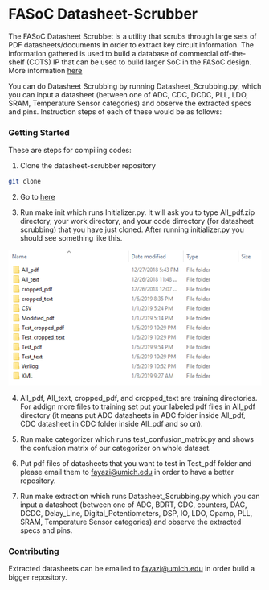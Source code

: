 # FASoC Datasheet-Scrubber
The FASoC Datasheet Scrubbet is a utility that scrubs through large sets of PDF datasheets/documents in order to extract key circuit information. The information gathered is used to build a database of commercial off-the-shelf (COTS) IP that can be used to build larger SoC in the FASoC design. More information [here](https://fasoc.engin.umich.edu/datasheet-scrubber)

You can do Datasheet Scrubbing by running Datasheet_Scrubbing.py, which you can input a datasheet (between one of ADC, CDC, DCDC, PLL, LDO, SRAM, Temperature Sensor categories) and observe the extracted specs and pins. Instruction steps of each of these would be as follows:

### Getting Started
These are steps for compiling codes:
1. Clone the datasheet-scrubber repository
```bash
git clone 
```
2. Go to [here](https://www.dropbox.com/s/ixrf3t2dl1a9p4s/All_pdf.zip?dl=0)

3. Run make init which runs Initializer.py. It will ask you to type All_pdf.zip directory, your work directory, and your code dirrectory (for datasheet scrubbing) that you have just cloned. After running initializer.py you should see something like this.

![](src/docs/fig1.png)

4. All_pdf, All_text, cropped_pdf, and cropped_text are training directories. For addign more files to training set put your labeled pdf files in All_pdf directory (it means put ADC datasheets in ADC folder inside All_pdf, CDC datasheet in CDC folder inside All_pdf and so on).

5. Run make categorizer which runs test_confusion_matrix.py and shows the confusion matrix of our categorizer on whole dataset.

6. Put pdf files of datasheets that you want to test in Test_pdf folder and please email them to fayazi@umich.edu in order to have a better repository.

7. Run make extraction which runs Datasheet_Scrubbing.py which you can input a datasheet (between one of ADC, BDRT, CDC, counters, DAC, DCDC, Delay_Line, Digital_Potentiometers, DSP, IO, LDO, Opamp, PLL, SRAM, Temperature Sensor categories) and observe the extracted specs and pins. 

### Contributing
Extracted datasheets can be emailed to fayazi@umich.edu in order build a bigger repository.
